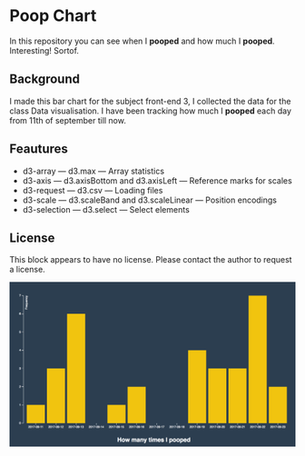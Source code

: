 # Poop Chart
In this repository you can see when I **pooped** and how much I **pooped**.
Interesting! Sortof.

## Background
I made this bar chart for the subject front-end 3, I collected the data
for the class Data visualisation. I have been tracking how much I **pooped**
each day from 11th of september till now.

## Feautures
* d3-array — d3.max — Array statistics
* d3-axis — d3.axisBottom and d3.axisLeft — Reference marks for scales
* d3-request — d3.csv — Loading files
* d3-scale — d3.scaleBand and d3.scaleLinear — Position encodings
* d3-selection — d3.select — Select elements

## License
This block appears to have no license. Please contact the author to request a license.

![Bar chart](barchartsc.png)
